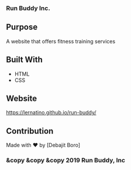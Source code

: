 ### Run Buddy Inc.

## Purpose

A website that offers fitness training services

## Built With

- HTML
- CSS

## Website

https://lernatino.github.io/run-buddy/

## Contribution

Made with ❤️ by [Debajit Boro]

### &copy &copy &copy 2019 Run Buddy, Inc


